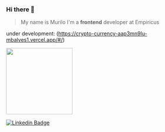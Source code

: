 ### Hi there 👋

> My name is Murilo
I'm a **frontend** developer at Empiricus



under development: (https://crypto-currency-aap3mn9lu-mbalves1.vercel.app/#/)

 <div>
  <a href="https://github.com/mbalves1">
  <img height="180em" src="https://github-readme-stats.vercel.app/api/top-langs/?username=mbalves1&layout=compact&langs_count=7&theme=dark"/>
</div>


[![Linkedin Badge](https://img.shields.io/badge/-Murilo%20Alves-41b883?style=flat-square&logo=Linkedin&logoColor=35495E&link=https://www.linkedin.com/in/murilo-de-barros-alves/)](https://www.linkedin.com/in/murilo-de-barros-alves/) 

<!--
**mbalves1/mbalves1** is a ✨ _special_ ✨ repository because its `README.md` (this file) appears on your GitHub profile.

Here are some ideas to get you started:

- 🔭 I’m currently working on ...
- 🌱 I’m currently learning ...
- 👯 I’m looking to collaborate on ...
- 🤔 I’m looking for help with ...
- 💬 Ask me about ...
- 📫 How to reach me: ...
- 😄 Pronouns: ...
- ⚡ Fun fact: ...
-->
